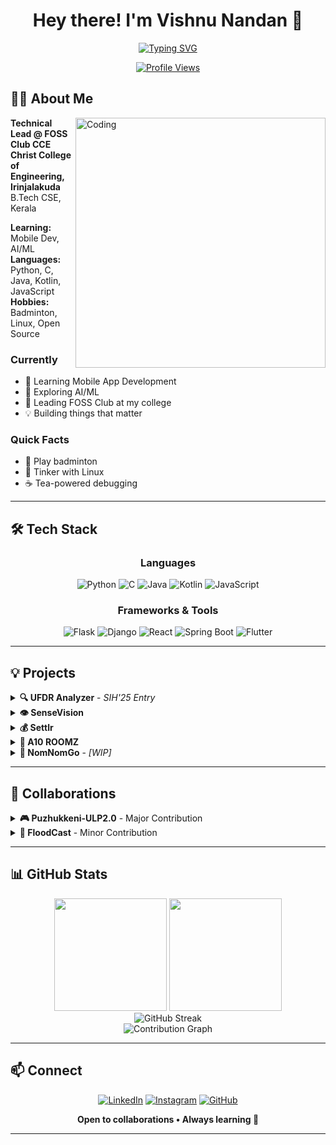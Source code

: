 <div align="center">

# Hey there! I'm Vishnu Nandan 👋

[![Typing SVG](https://readme-typing-svg.herokuapp.com?font=Fira+Code&size=22&duration=3000&pause=1000&color=00F7FF&center=true&vCenter=true&width=600&lines=B.Tech+CSE+%40+Christ+College;Technical+Lead+%40+FOSS+Club+CCE;Building+Open+Source+Products)](https://git.io/typing-svg)

[![Profile Views](https://komarev.com/ghpvc/?username=LORDv1shnu&color=blueviolet&style=for-the-badge)](https://github.com/LORDv1shnu)

</div>

## 👨‍💻 About Me

<img align="right" alt="Coding" width="400" src="https://user-images.githubusercontent.com/74038190/229223263-cf2e4b07-2615-4f87-9c38-e37600f8381a.gif">

**Technical Lead @ FOSS Club CCE**  
**Christ College of Engineering, Irinjalakuda**  
B.Tech CSE, Kerala

**Learning:** Mobile Dev, AI/ML  
**Languages:** Python, C, Java, Kotlin, JavaScript  
**Hobbies:** Badminton, Linux, Open Source

### Currently

- 📱 Learning Mobile App Development
- 🧠 Exploring AI/ML
- 👥 Leading FOSS Club at my college
- 💡 Building things that matter

### Quick Facts

- 🏸 Play badminton
- 🐧 Tinker with Linux
- ☕ Tea-powered debugging

---

## 🛠️ Tech Stack

<div align="center">

### Languages
![Python](https://img.shields.io/badge/Python-3776AB?style=for-the-badge&logo=python&logoColor=white)
![C](https://img.shields.io/badge/C-00599C?style=for-the-badge&logo=c&logoColor=white)
![Java](https://img.shields.io/badge/Java-ED8B00?style=for-the-badge&logo=openjdk&logoColor=white)
![Kotlin](https://img.shields.io/badge/Kotlin-0095D5?style=for-the-badge&logo=kotlin&logoColor=white)
![JavaScript](https://img.shields.io/badge/JavaScript-F7DF1E?style=for-the-badge&logo=javascript&logoColor=black)

### Frameworks & Tools
![Flask](https://img.shields.io/badge/Flask-000000?style=for-the-badge&logo=flask&logoColor=white)
![Django](https://img.shields.io/badge/Django-092E20?style=for-the-badge&logo=django&logoColor=white)
![React](https://img.shields.io/badge/React-20232A?style=for-the-badge&logo=react&logoColor=61DAFB)
![Spring Boot](https://img.shields.io/badge/Spring_Boot-6DB33F?style=for-the-badge&logo=spring-boot&logoColor=white)
![Flutter](https://img.shields.io/badge/Flutter-02569B?style=for-the-badge&logo=flutter&logoColor=white)

</div>

---

## 💡 Projects

<details>
<summary><b>🔍 UFDR Analyzer</b> - <i>SIH'25 Entry</i></summary>
<br>

[**View on GitHub →**](https://github.com/LORDv1shnu/ufdr-analyzer-sih25)

AI-powered forensic tool for analyzing digital evidence. Natural language querying, risk scoring, and pattern detection for law enforcement.

**Stack:** Python • Streamlit • Google Gemini AI • SQLite

</details>

<details>
<summary><b>👁️ SenseVision</b></summary>
<br>

[**View on GitHub →**](https://github.com/LORDv1shnu/SenseVision)

Android app for visually impaired individuals. Real-time AI image captioning with text-to-speech feedback.

**Stack:** Kotlin • CameraX • Flask • AI Image Captioning

</details>

<details>
<summary><b>💰 Settlr</b></summary>
<br>

[**View on GitHub →**](https://github.com/LORDv1shnu/settlr)

Open-source group expense tracker. PWA with auto-calculated splits, offline support, and dark mode.

**Stack:** Java • Spring Boot • React • PostgreSQL

</details>

<details>
<summary><b>🏨 A10 ROOMZ</b></summary>
<br>

[**View on GitHub →**](https://github.com/LORDv1shnu/hotel-room-booking)

Full-stack hotel booking system with CRUD operations and date-overlap validation.

**Stack:** Django • Django REST • React • MySQL

</details>

<details>
<summary><b>🍜 NomNomGo</b> - <i>[WIP]</i></summary>
<br>

[**View on GitHub →**](https://github.com/LORDv1shnu/NomNomGo)

Random restaurant discovery app with map integration.

</details>

---

## 🤝 Collaborations

<details>
<summary><b>🎮 Puzhukkeni-ULP2.0</b> - Major Contribution</summary>
<br>

[**View on GitHub →**](https://github.com/rohanks-hub/Puzhukkeni-ULP2.0)

Over-engineered alarm clock game built with Flutter. Wake up by tapping worms while dodging birds! (as a part of TinkerHub Useless Projects 2.0)

**Stack:** Flutter • Flame Engine

</details>

<details>
<summary><b>🌊 FloodCast</b> - Minor Contribution</summary>
<br>

[**View on GitHub →**](https://github.com/WanderingHumanid/floodcast)

AI-powered flood prediction platform for urban India with ward-level forecasts.

**Stack:** Next.js • XGBoost • Leaflet

</details>

---

## 📊 GitHub Stats

<div align="center">
  
  <img height="180em" src="https://github-readme-stats.vercel.app/api?username=LORDv1shnu&show_icons=true&theme=tokyonight&hide_border=true&count_private=true" />
  <img height="180em" src="https://github-readme-stats.vercel.app/api/top-langs/?username=LORDv1shnu&layout=compact&theme=tokyonight&hide_border=true&langs_count=8" />
  
</div>

<div align="center">
  
  <img src="https://streak-stats.demolab.com/?user=LORDv1shnu&theme=tokyonight&hide_border=true" alt="GitHub Streak" />
  
</div>

<div align="center">
  
  <img src="https://github-profile-summary-cards.vercel.app/api/cards/profile-details?username=LORDv1shnu&theme=tokyonight" alt="Contribution Graph" />
  
</div>

---

## 📫 Connect

<div align="center">

[![LinkedIn](https://img.shields.io/badge/LinkedIn-0077B5?style=for-the-badge&logo=linkedin&logoColor=white)](https://www.linkedin.com/in/vishnunandan555/)
[![Instagram](https://img.shields.io/badge/Instagram-E4405F?style=for-the-badge&logo=instagram&logoColor=white)](https://www.instagram.com/vishnunandan555/)
[![GitHub](https://img.shields.io/badge/GitHub-100000?style=for-the-badge&logo=github&logoColor=white)](https://github.com/LORDv1shnu)

**Open to collaborations • Always learning 🚀**

</div
<div align="center">

---
</div>

